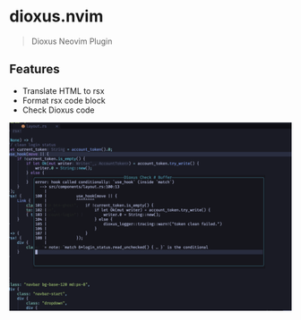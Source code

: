 # dioxus.nvim

> Dioxus Neovim Plugin

## Features

- Translate HTML to rsx
- Format rsx code block
- Check Dioxus code

![Dioxus-Check-Buffer](./notes/check-buffer.png)
